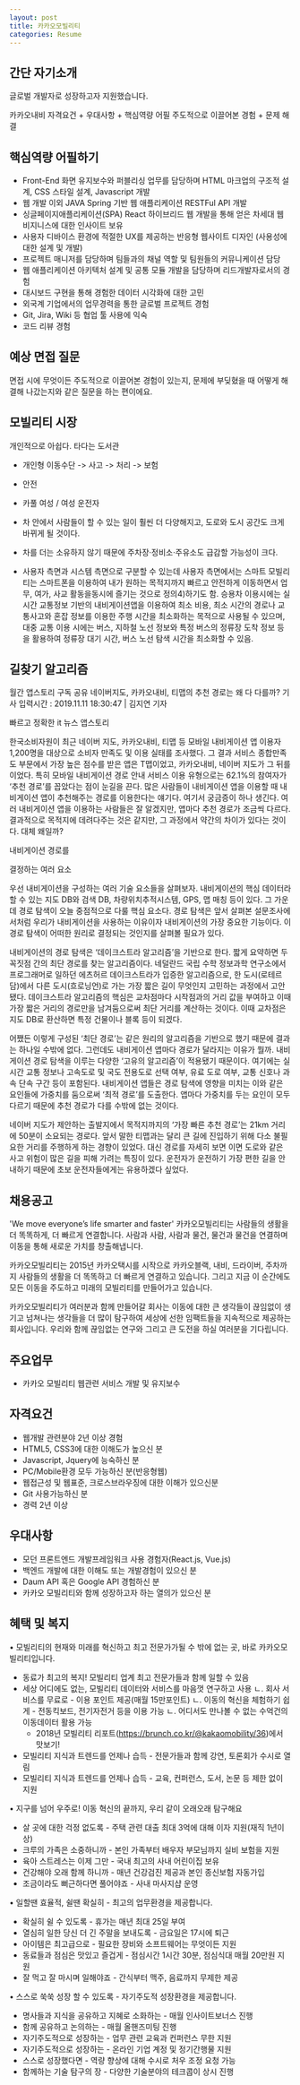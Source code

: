 ```yaml
---
layout: post
title: 카카오모빌리티
categories: Resume
---
```


## 간단 자기소개
글로벌 개발자로 성장하고자 지원했습니다.


카카오내비
자격요건 + 우대사항 + 핵심역량 어필
주도적으로 이끌어본 경험 + 문제 해결

## 핵심역량 어필하기
- Front-End 화면 유지보수와 퍼블리싱 업무를 담당하며 HTML 마크업의 구조적 설계, CSS 스타일 설계, Javascript 개발
- 웹 개발 이외 JAVA Spring 기반 웹 애플리케이션 RESTFul API 개발
- 싱글페이지애플리케이션(SPA) React 하이브리드 웹 개발을 통해 얻은 차세대 웹 비지니스에 대한 인사이트 보유
- 사용자 디바이스 환경에 적절한 UX를 제공하는 반응형 웹사이트 디자인 (사용성에 대한 설계 및 개발)
- 프로젝트 매니저를 담당하며 팀들과의 채널 역할 및 팀원들의 커뮤니케이션 담당
- 웹 애플리케이션 아키텍처 설계 및 공통 모듈 개발을 담당하며 리드개발자로서의 경험 
- 대시보드 구현을 통해 경험한 데이터 시각화에 대한 고민
- 외국계 기업에서의 업무경력을 통한 글로벌 프로젝트 경험
- Git, Jira, Wiki 등 협업 툴 사용에 익숙
- 코드 리뷰 경험


## 예상 면접 질문
면접 시에 무엇이든 주도적으로 이끌어본 경험이 있는지, 문제에 부딪혔을 때 어떻게 해결해 나갔는지와 같은 질문을 하는 편이에요.

## 모빌리티 시장
개인적으로 아쉽다. 타다는 도서관
- 개인형 이동수단 -> 사고 -> 처리 -> 보험
- 안전
- 카풀 여성 / 여성 운전자
- 차 안에서 사람들이 할 수 있는 일이 훨씬 더 다양해지고, 도로와 도시 공간도 크게 바뀌게 될 것이다. 
- 차를 더는 소유하지 않기 때문에 주차장·정비소·주유소도 급감할 가능성이 크다.

- 사용자 측면과 시스템 측면으로 구분할 수 있는데 사용자 측면에서는 스마트 모빌리티는 스마트폰을 이용하여 내가 원하는 목적지까지 빠르고 안전하게 이동하면서 업무, 여가, 사교 활동을동시에 즐기는 것으로 정의4)하기도 함. 승용차 이용시에는 실시간 교통정보 기반의 내비게이션앱을 이용하여 최소 비용, 최소 시간의 경로나 교통사고와 혼잡 정보를 이용한 주행 시간을 최소화하는 목적으로 사용될 수 있으며, 대중 교통 이용 시에는 버스, 지하철 노선 정보와 특정 버스의 정류장 도착 정보 등을 활용하여 정류장 대기 시간, 버스 노선 탐색 시간을 최소화할 수 있음.

## 길찾기 알고리즘

월간 앱스토리
구독
공유
네이버지도, 카카오내비, 티맵의 추천 경로는 왜 다 다를까?
기사 입력시간 : 2019.11.11 18:30:47 | 김지연 기자

 
빠르고 정확한 it 뉴스 앱스토리


한국소비자원이 최근 네이버 지도, 카카오내비, 티맵 등 모바일 내비게이션 앱 이용자 1,200명을 대상으로 소비자 만족도 및 이용 실태를 조사했다. 그 결과 서비스 종합만족도 부문에서 가장 높은 점수를 받은 앱은 T맵이었고, 카카오내비, 네이버 지도가 그 뒤를 이었다. 특히 모바일 내비게이션 경로 안내 서비스 이용 유형으로는 62.1%의 참여자가 ‘추천 경로’를 꼽았다는 점이 눈길을 끈다. 많은 사람들이 내비게이션 앱을 이용할 때 내비게이션 앱이 추천해주는 경로를 이용한다는 얘기다. 여기서 궁금증이 하나 생긴다. 여러 내비게이션 앱을 이용하는 사람들은 잘 알겠지만, 앱마다 추천 경로가 조금씩 다르다. 결과적으로 목적지에 데려다주는 것은 같지만, 그 과정에서 약간의 차이가 있다는 것이다. 대체 왜일까?



내비게이션 경로를

결정하는 여러 요소


우선 내비게이션을 구성하는 여러 기술 요소들을 살펴보자. 내비게이션의 핵심 데이터라 할 수 있는 지도 DB와 검색 DB, 차량위치추적시스템, GPS, 맵 매칭 등이 있다. 그 가운데 경로 탐색이 오늘 중점적으로 다룰 핵심 요소다. 경로 탐색은 앞서 살펴본 설문조사에서처럼 우리가 내비게이션을 사용하는 이유이자 내비게이션의 가장 중요한 기능이다. 이 경로 탐색이 어떠한 원리로 결정되는 것인지를 살펴볼 필요가 있다.



내비게이션의 경로 탐색은 ‘데이크스트라 알고리즘’을 기반으로 한다. 짧게 요약하면 두 꼭짓점 간의 최단 경로를 찾는 알고리즘이다. 네덜란드 국립 수학 정보과학 연구소에서 프로그래머로 일하던 에츠허르 데이크스트라가 입증한 알고리즘으로, 한 도시(로테르담)에서 다른 도시(흐로닝언)로 가는 가장 짧은 길이 무엇인지 고민하는 과정에서 고안됐다. 데이크스트라 알고리즘의 핵심은 교차점마다 시작점과의 거리 값을 부여하고 이때 가장 짧은 거리의 경로만을 남겨둠으로써 최단 거리를 계산하는 것이다. 이때 교차점은 지도 DB로 환산하면 특정 건물이나 블록 등이 되겠다.



어쨌든 이렇게 구성된 ‘최단 경로’는 같은 원리의 알고리즘을 기반으로 했기 때문에 결과는 하나일 수밖에 없다. 그런데도 내비게이션 앱마다 경로가 달라지는 이유가 뭘까. 내비게이션 경로 탐색을 이루는 다양한 ‘고유의 알고리즘’이 적용됐기 때문이다. 여기에는 실시간 교통 정보나 고속도로 및 국도 전용도로 선택 여부, 유료 도로 여부, 교통 신호나 과속 단속 구간 등이 포함된다. 내비게이션 앱들은 경로 탐색에 영향을 미치는 이와 같은 요인들에 가중치를 둠으로써 ‘최적 경로’를 도출한다. 앱마다 가중치를 두는 요인이 모두 다르기 때문에 추천 경로가 다를 수밖에 없는 것이다.




네이버 지도가 제안하는 출발지에서 목적지까지의 ‘가장 빠른 추천 경로’는 21km 거리에 50분이 소요되는 경로다. 앞서 말한 티맵과는 달리 큰 길에 진입하기 위해 다소 불필요한 거리를 주행하게 하는 경향이 있었다. 대신 경로를 자세히 보면 이면 도로와 같은 사고 위험이 많은 길을 피해 가려는 특징이 있다. 운전자가 운전하기 가장 편한 길을 안내하기 때문에 초보 운전자들에게는 유용하겠다 싶었다.


## 채용공고
'We move everyone’s life smarter and faster'
카카오모빌리티는 사람들의 생활을 더 똑똑하게, 더 빠르게 연결합니다. 
사람과 사람, 사람과 물건, 물건과 물건을 연결하며 이동을 통해 새로운 가치를 창출해냅니다.

카카오모빌리티는 2015년 카카오택시를 시작으로 카카오블랙, 내비, 드라이버, 주차까지
사람들의 생활을 더 똑똑하고 더 빠르게 연결하고 있습니다. 
그리고 지금 이 순간에도 모든 이동을 주도하고 미래의 모빌리티를 만들어가고 있습니다.

카카오모빌리티가 여러분과 함께 만들어갈 회사는 이동에 대한 큰 생각들이 끊임없이 생기고
넘쳐나는 생각들을 더 많이 탐구하여 세상에 선한 임팩트들을 지속적으로 제공하는 회사입니다.
우리와 함께 끊임없는 연구와 그리고 큰 도전을 하실 여러분을 기다립니다.


## 주요업무
- 카카오 모빌리티 웹관련 서비스 개발 및 유지보수

## 자격요건
- 웹개발 관련분야 2년 이상 경험
- HTML5, CSS3에 대한 이해도가 높으신 분
- Javascript, Jquery에 능숙하신 분
- PC/Mobile환경 모두 가능하신 분(반응형웹)
- 웹접근성 및 웹표준, 크로스브라우징에 대한 이해가 있으신분
- Git 사용가능하신 분
- 경력 2년 이상

## 우대사항
- 모던 프론트엔드 개발프레임워크 사용 경험자(React.js, Vue.js)
- 백엔드 개발에 대한 이해도 또는 개발경험이 있으신 분
- Daum API 혹은 Google API 경험하신 분
- 카카오 모빌리티와 함께 성장하고자 하는 열의가 있으신 분

## 혜택 및 복지
• 모빌리티의 현재와 미래를 혁신하고 최고 전문가가될 수 밖에 없는 곳, 
    바로 카카오모빌리티입니다.
   - 동료가 최고의 복지! 모빌리티 업계 최고 전문가들과 함께 일할 수 있음
   - 세상 어디에도 없는, 모빌리티 데이터와 서비스를 마음껏 연구하고 사용
      ㄴ. 회사 서비스를 무료로 - 이용 포인트 제공(매월 15만포인트)
      ㄴ. 이동의 혁신을 체험하기 쉽게 - 전동킥보드, 전기자전거 등을 이용 가능
      ㄴ. 어디서도 만나볼 수 없는 수억건의 이동데이터 활용 가능 
        * 2018년 모빌리티 리포트(https://brunch.co.kr/@kakaomobility/36)에서 맛보기!
   - 모빌리티 지식과 트렌드를 언제나 습득 - 전문가들과 함께 강연, 토론회가 수시로 열림
   - 모빌리티 지식과 트렌드를 언제나 습득 - 교육, 컨퍼런스, 도서, 논문 등 제한 없이 지원


• 지구를 넘어 우주로! 이동 혁신의 끝까지, 우리 같이 오래오래 탐구해요
   - 살 곳에 대한 걱정 없도록 - 주택 관련 대출 최대 3억에 대해 이자 지원(재직 1년이상)
   - 크루의 가족은 소중하니까 - 본인 가족부터 배우자 부모님까지 실비 보험을 지원
   - 육아 스트레스는 이제 그만 - 국내 최고의 사내 어린이집 보유
   - 건강해야 오래 함께 하니까 - 매년 건강검진 제공과 본인 종신보험 자동가입
   - 조금이라도 뻐근하다면 풀어야죠 - 사내 마사지샵 운영 


• 일할땐 효율적, 쉴땐 확실히 - 최고의 업무환경을 제공합니다.
   - 확실히 쉴 수 있도록 - 휴가는 매년 최대 25일 부여
   - 열심히 일한 당신 더 긴 주말을 보내도록 - 금요일은 17시에 퇴근
   - 아이템은 최고급으로 - 필요한 장비와 소프트웨어는 무엇이든 지원
   - 동료들과 점심은 맛있고 즐겁게 - 점심시간 1시간 30분, 점심식대 매월 20만원 지원
   - 잘 먹고 잘 마시며 일해야죠 - 간식부터 맥주, 음료까지 무제한 제공


• 스스로 쑥쑥 성장 할 수 있도록 - 자기주도적 성장환경을 제공합니다.
   - 명사들과 지식을 공유하고 지혜로 소화하는 - 매월 인사이트보너스 진행
   - 함께 공유하고 논의하는 - 매월 올핸즈미팅 진행
   - 자기주도적으로 성장하는 - 업무 관련 교육과 컨퍼런스 무한 지원
   - 자기주도적으로 성장하는 - 온라인 기업 계정 및 정기간행물 지원 
   - 스스로 성장했다면 - 역량 향상에 대해 수시로 처우 조정 요청 가능
   - 함께하는 기술 탐구의 장 - 다양한 기술분야의 테크콥이 상시 진행